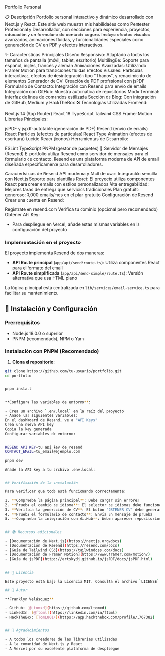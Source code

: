 Portfolio Personal


📋 Descripción
Portfolio personal interactivo y dinámico desarrollado con Next.js y React. Este sitio web muestra mis habilidades como Pentester Profesional y Desarrollador, con secciones para experiencia, proyectos, educación y un formulario de contacto seguro. Incluye efectos visuales avanzados, animaciones fluidas, y funcionalidades especiales como generación de CV en PDF y efectos interactivos.

✨ Características Principales
Diseño Responsivo: Adaptado a todos los tamaños de pantalla (móvil, tablet, escritorio)
Multilingüe: Soporte para español, inglés, francés y alemán
Animaciones Avanzadas: Utilizando Framer Motion para transiciones fluidas
Efectos Visuales: Partículas interactivas, efectos de desintegración tipo "Thanos", y renacimiento de elementos
Generador de CV: Creación de PDF profesional con jsPDF
Formulario de Contacto: Integración con Resend para envío de emails
Integración con GitHub: Muestra automática de repositorios
Modo Terminal: Interfaz de línea de comandos estilizada
Sección de Blog: Con integración de GitHub, Medium y HackTheBox
🛠️ Tecnologías Utilizadas
Frontend:

Next.js 14 (App Router)
React 18
TypeScript
Tailwind CSS
Framer Motion
Librerías Principales:

jsPDF y jspdf-autotable (generación de PDF)
Resend (envío de emails)
React Particles (efectos de partículas)
React Type Animation (efectos de escritura)
Lucide React (iconos)
Herramientas de Desarrollo:

ESLint
TypeScript
PNPM (gestor de paquetes)
📧 Servidor de Mensajes (Resend)
El portfolio utiliza Resend como servidor de mensajes para el formulario de contacto. Resend es una plataforma moderna de API de email diseñada específicamente para desarrolladores.

Características de Resend
API moderna y fácil de usar: Integración sencilla con Next.js
Soporte para plantillas React: El proyecto utiliza componentes React para crear emails con estilos personalizados
Alta entregabilidad: Mejores tasas de entrega que servicios tradicionales
Plan gratuito generoso: 3,000 emails/mes en el plan gratuito
Configuración de Resend
Crear una cuenta en Resend:

Regístrate en resend.com
Verifica tu dominio (opcional pero recomendado)
Obtener API Key:



- Para despliegue en Vercel, añade estas mismas variables en la configuración del proyecto

### Implementación en el proyecto

El proyecto implementa Resend de dos maneras:
- **API Route principal** (`app/api/send/route.ts`): Utiliza componentes React para el formato del email
- **API Route simplificada** (`app/api/send-simple/route.ts`): Versión alternativa que usa HTML plano

La lógica principal está centralizada en `lib/services/email-service.ts` para facilitar su mantenimiento.


## 🚀 Instalación y Configuración

### Prerrequisitos

- Node.js 18.0.0 o superior
- PNPM (recomendado), NPM o Yarn

### Instalación con PNPM (Recomendado)

1. **Clona el repositorio**:
```bash
git clone https://github.com/tu-usuario/portfolio.git
cd portfolio


pnpm install


**Configura las variables de entorno**:

- Crea un archivo `.env.local` en la raíz del proyecto
- Añade las siguientes variables:
En el dashboard de Resend, ve a "API Keys"
Crea una nueva API key
Copia la key generada
Configurar variables de entorno:


RESEND_API_KEY=tu_api_key_de_resend
CONTACT_EMAIL=tu_email@ejemplo.com

pnpm dev

Añade la API key a tu archivo .env.local:


## Verificación de la instalación

Para verificar que todo está funcionando correctamente:

1. **Comprueba la página principal**: Debe cargar sin errores
2. **Prueba el cambio de idioma**: El selector de idiomas debe funcionar
3. **Verifica la generación de CV**: El botón "OBTENER CV" debe generar un PDF
4. **Prueba el formulario de contacto**: Envía un mensaje de prueba
5. **Comprueba la integración con GitHub**: Deben aparecer repositorios en la sección de proyectos


## 📚 Recursos adicionales

- [Documentación de Next.js](https://nextjs.org/docs)
- [Documentación de Resend](https://resend.com/docs)
- [Guía de Tailwind CSS](https://tailwindcss.com/docs)
- [Documentación de Framer Motion](https://www.framer.com/motion/)
- [Guía de jsPDF](https://artskydj.github.io/jsPDF/docs/jsPDF.html)


## 📄 Licencia

Este proyecto está bajo la Licencia MIT. Consulta el archivo `LICENSE` para más detalles.

## 👤 Autor

**Franklyn Velásquez**

- GitHub: [@Ltomxd](https://github.com/Ltomxd)
- LinkedIn: [@ftoml](https://linkedin.com/in/ftoml)
- HackTheBox: [TomL8014](https://app.hackthebox.com/profile/1767382)


## 🙏 Agradecimientos

- A todos los creadores de las librerías utilizadas
- A la comunidad de Next.js y React
- A Vercel por su excelente plataforma de despliegue
